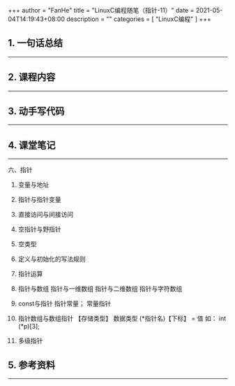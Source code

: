+++
author = "FanHe"
title = "LinuxC编程随笔（指针-11）"
date = 2021-05-04T14:19:43+08:00
description = ""
categories = [
    "LinuxC编程"
]
+++

## 1. 一句话总结
---

## 2. 课程内容
---

## 3. 动手写代码
---

## 4. 课堂笔记
---

六、指针

1. 变量与地址
2. 指针与指针变量
3. 直接访问与间接访问
4. 空指针与野指针
5. 空类型
6. 定义与初始化的写法规则
7. 指针运算
8. 指针与数组
    指针与一维数组
    指针与二维数组
    指针与字符数组
9. const与指针
    指针常量；
    常量指针

10. 指针数组与数组指针
    【存储类型】 数据类型 (*指针名)【下标】 = 值
    如： int (*p)[3]; 

11. 多级指针



## 5. 参考资料
---